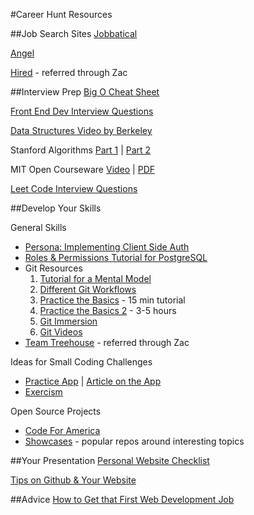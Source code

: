 #Career Hunt Resources

##Job Search Sites
[Jobbatical](https://jobbatical.com/)

[Angel](https://angel.co/ )

[Hired](http://join.hired.com/x/2CIIk1) - referred through Zac

##Interview Prep
[Big O Cheat Sheet](http://bigocheatsheet.com/)

[Front End Dev Interview Questions](https://github.com/h5bp/Front-end-Developer-Interview-Questions)

[Data Structures Video by Berkeley](http://webcast.berkeley.edu/playlist#c,d,Computer_Science,-XXv-cvA_iAlnI-BQr9hjqADPBtujFJd)

Stanford Algorithms [Part 1](https://www.coursera.org/course/algo) | [Part 2](https://www.coursera.org/course/algo2)

MIT Open Courseware [Video](http://ocw.mit.edu/courses/electrical-engineering-and-computer-science/6-006-introduction-to-algorithms-fall-2011/lecture-videos/) | [PDF](https://mail.google.com/mail/u/0/#section_query/(in%3Ainbox+OR+label%3A%5Eiim)+is%3Aunread/14cb4d148317a3a3?compose=14cbf786362625e0&projector=1)

[Leet Code Interview Questions](https://leetcode.com/)

##Develop Your Skills

General Skills
  * [Persona: Implementing Client Side Auth](https://www.mozilla.org/en-US/persona/)
  * [Roles & Permissions Tutorial for PostgreSQL](https://www.digitalocean.com/community/tutorials/how-to-use-roles-and-manage-grant-permissions-in-postgresql-on-a-vps--2)
  * Git Resources
    1. [Tutorial for a Mental Model](https://pragprog.com/screencasts/v-jwsceasy/source-control-made-easy)
    2. [Different Git Workflows](https://www.atlassian.com/git/tutorials/comparing-workflows)
    3. [Practice the Basics](https://try.github.io/levels/1/challenges/1 ) - 15 min tutorial
    4. [Practice the Basics 2](http://pcottle.github.io/learnGitBranching/) - 3-5 hours
    5. [Git Immersion](http://gitimmersion.com/)
    6. [Git Videos](http://git-scm.com/videos)
  * [Team Treehouse](http://referrals.trhou.se/zacbarnes) - referred through Zac

Ideas for Small Coding Challenges
  * [Practice App](http://tevko.github.io/practice/) | [Article on the App](http://www.creativebloq.com/app-design/ultimate-practice-app-developers-31514358)
  * [Exercism](http://exercism.io/)

Open Source Projects
  * [Code For America](http://www.codeforamerica.org/geeks/civicissues)
  * [Showcases](https://github.com/showcases) - popular repos around interesting topics

##Your Presentation
[Personal Website Checklist](https://gallery.mailchimp.com/2020bb2afd1eb1502e253bfcc/files/portfolio_checklist.pdf)

[Tips on Github & Your Website](http://loufranco.com/blog/resume-tip-link-to-yoursite-github)

##Advice
[How to Get that First Web Development Job](http://imgiseverything.co.uk/articles/first-web-development-job/)